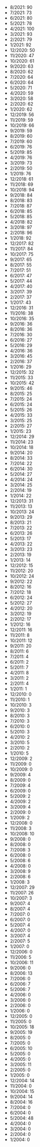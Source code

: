 *  8/2021: 90
*  7/2021: 73
*  6/2021: 80
*  5/2021: 78
*  4/2021: 100
*  3/2021: 93
*  2/2021: 79
*  1/2021: 92
*  12/2020: 50
*  11/2020: 47
*  10/2020: 61
*  9/2020: 63
*  8/2020: 62
*  7/2020: 64
*  6/2020: 64
*  5/2020: 71
*  4/2020: 59
*  3/2020: 58
*  2/2020: 62
*  1/2020: 62
*  12/2019: 56
*  11/2019: 59
*  10/2019: 66
*  9/2019: 59
*  8/2019: 60
*  7/2019: 60
*  6/2019: 76
*  5/2019: 85
*  4/2019: 76
*  3/2019: 73
*  2/2019: 50
*  1/2019: 76
*  12/2018: 61
*  11/2018: 69
*  10/2018: 94
*  9/2018: 84
*  8/2018: 83
*  7/2018: 87
*  6/2018: 85
*  5/2018: 85
*  4/2018: 82
*  3/2018: 97
*  2/2018: 96
*  1/2018: 92
*  12/2017: 82
*  11/2017: 84
*  10/2017: 75
*  9/2017: 65
*  8/2017: 55
*  7/2017: 51
*  6/2017: 47
*  5/2017: 44
*  4/2017: 40
*  3/2017: 39
*  2/2017: 37
*  1/2017: 43
*  12/2016: 31
*  11/2016: 38
*  10/2016: 35
*  9/2016: 36
*  8/2016: 36
*  7/2016: 30
*  6/2016: 27
*  5/2016: 29
*  4/2016: 36
*  3/2016: 45
*  2/2016: 37
*  1/2016: 29
*  12/2015: 32
*  11/2015: 33
*  10/2015: 42
*  9/2015: 46
*  8/2015: 25
*  7/2015: 24
*  6/2015: 24
*  5/2015: 26
*  4/2015: 33
*  3/2015: 25
*  2/2015: 27
*  1/2015: 23
*  12/2014: 29
*  11/2014: 23
*  10/2014: 18
*  9/2014: 20
*  8/2014: 33
*  7/2014: 22
*  6/2014: 30
*  5/2014: 27
*  4/2014: 24
*  3/2014: 25
*  2/2014: 19
*  1/2014: 22
*  12/2013: 31
*  11/2013: 13
*  10/2013: 24
*  9/2013: 29
*  8/2013: 21
*  7/2013: 22
*  6/2013: 26
*  5/2013: 17
*  4/2013: 22
*  3/2013: 23
*  2/2013: 19
*  1/2013: 14
*  12/2012: 15
*  11/2012: 20
*  10/2012: 24
*  9/2012: 22
*  8/2012: 16
*  7/2012: 18
*  6/2012: 24
*  5/2012: 27
*  4/2012: 20
*  3/2012: 19
*  2/2012: 17
*  1/2012: 16
*  12/2011: 16
*  11/2011: 8
*  10/2011: 12
*  9/2011: 20
*  8/2011: 6
*  7/2011: 4
*  6/2011: 2
*  5/2011: 7
*  4/2011: 8
*  3/2011: 2
*  2/2011: 4
*  1/2011: 1
*  12/2010: 0
*  11/2010: 1
*  10/2010: 3
*  9/2010: 3
*  8/2010: 3
*  7/2010: 3
*  6/2010: 0
*  5/2010: 3
*  4/2010: 2
*  3/2010: 5
*  2/2010: 2
*  1/2010: 5
*  12/2009: 2
*  11/2009: 0
*  10/2009: 0
*  9/2009: 4
*  8/2009: 0
*  7/2009: 4
*  6/2009: 0
*  5/2009: 2
*  4/2009: 2
*  3/2009: 4
*  2/2009: 0
*  1/2009: 2
*  12/2008: 0
*  11/2008: 3
*  10/2008: 10
*  9/2008: 0
*  8/2008: 0
*  7/2008: 3
*  6/2008: 0
*  5/2008: 6
*  4/2008: 0
*  3/2008: 9
*  2/2008: 6
*  1/2008: 3
*  12/2007: 29
*  11/2007: 26
*  10/2007: 3
*  9/2007: 4
*  8/2007: 4
*  7/2007: 0
*  6/2007: 0
*  5/2007: 4
*  4/2007: 0
*  3/2007: 4
*  2/2007: 5
*  1/2007: 0
*  12/2006: 0
*  11/2006: 5
*  10/2006: 11
*  9/2006: 0
*  8/2006: 13
*  7/2006: 0
*  6/2006: 7
*  5/2006: 7
*  4/2006: 0
*  3/2006: 0
*  2/2006: 0
*  1/2006: 0
*  12/2005: 0
*  11/2005: 0
*  10/2005: 18
*  9/2005: 19
*  8/2005: 0
*  7/2005: 0
*  6/2005: 10
*  5/2005: 0
*  4/2005: 0
*  3/2005: 11
*  2/2005: 0
*  1/2005: 0
*  12/2004: 14
*  11/2004: 0
*  10/2004: 15
*  9/2004: 14
*  8/2004: 16
*  7/2004: 0
*  6/2004: 0
*  5/2004: 48
*  4/2004: 0
*  3/2004: 0
*  2/2004: 0
*  1/2004: 0